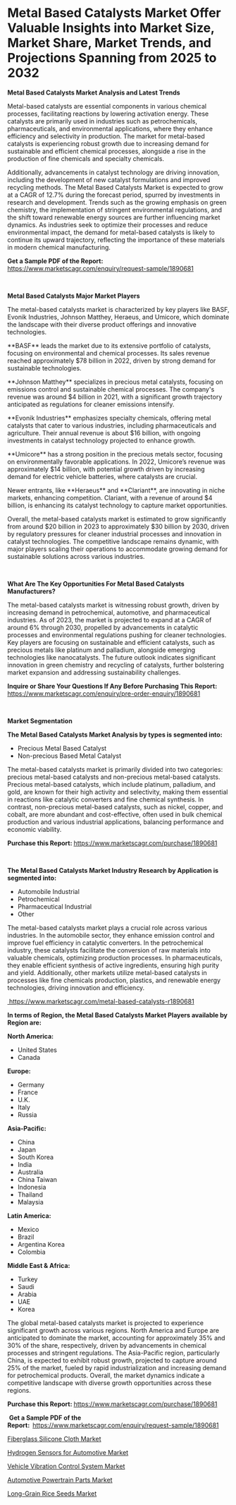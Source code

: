 <p><h1>Metal Based Catalysts Market Offer Valuable Insights into Market Size, Market Share, Market Trends, and Projections Spanning from 2025 to 2032</h1></p><p><strong>Metal Based Catalysts Market Analysis and Latest Trends</strong></p>
<p><p>Metal-based catalysts are essential components in various chemical processes, facilitating reactions by lowering activation energy. These catalysts are primarily used in industries such as petrochemicals, pharmaceuticals, and environmental applications, where they enhance efficiency and selectivity in production. The market for metal-based catalysts is experiencing robust growth due to increasing demand for sustainable and efficient chemical processes, alongside a rise in the production of fine chemicals and specialty chemicals.</p><p>Additionally, advancements in catalyst technology are driving innovation, including the development of new catalyst formulations and improved recycling methods. The Metal Based Catalysts Market is expected to grow at a CAGR of 12.7% during the forecast period, spurred by investments in research and development. Trends such as the growing emphasis on green chemistry, the implementation of stringent environmental regulations, and the shift toward renewable energy sources are further influencing market dynamics. As industries seek to optimize their processes and reduce environmental impact, the demand for metal-based catalysts is likely to continue its upward trajectory, reflecting the importance of these materials in modern chemical manufacturing.</p></p>
<p><strong>Get a Sample PDF of the Report:&nbsp;</strong> <a href="https://www.marketscagr.com/enquiry/request-sample/1890681?utm_campaign=2241&utm_medium=2&utm_source=Github&utm_content=ia&utm_term=04022025&utm_id=metal-based-catalysts">https://www.marketscagr.com/enquiry/request-sample/1890681</a></p>
<p>&nbsp;</p>
<p><strong>Metal Based Catalysts Major Market Players</strong></p>
<p><p>The metal-based catalysts market is characterized by key players like BASF, Evonik Industries, Johnson Matthey, Heraeus, and Umicore, which dominate the landscape with their diverse product offerings and innovative technologies.</p><p>**BASF** leads the market due to its extensive portfolio of catalysts, focusing on environmental and chemical processes. Its sales revenue reached approximately $78 billion in 2022, driven by strong demand for sustainable technologies.</p><p>**Johnson Matthey** specializes in precious metal catalysts, focusing on emissions control and sustainable chemical processes. The company's revenue was around $4 billion in 2021, with a significant growth trajectory anticipated as regulations for cleaner emissions intensify.</p><p>**Evonik Industries** emphasizes specialty chemicals, offering metal catalysts that cater to various industries, including pharmaceuticals and agriculture. Their annual revenue is about $16 billion, with ongoing investments in catalyst technology projected to enhance growth.</p><p>**Umicore** has a strong position in the precious metals sector, focusing on environmentally favorable applications. In 2022, Umicore’s revenue was approximately $14 billion, with potential growth driven by increasing demand for electric vehicle batteries, where catalysts are crucial.</p><p>Newer entrants, like **Heraeus** and **Clariant**, are innovating in niche markets, enhancing competition. Clariant, with a revenue of around $4 billion, is enhancing its catalyst technology to capture market opportunities.</p><p>Overall, the metal-based catalysts market is estimated to grow significantly from around $20 billion in 2023 to approximately $30 billion by 2030, driven by regulatory pressures for cleaner industrial processes and innovation in catalyst technologies. The competitive landscape remains dynamic, with major players scaling their operations to accommodate growing demand for sustainable solutions across various industries.</p></p>
<p>&nbsp;</p>
<p><strong>What Are The Key Opportunities For Metal Based Catalysts Manufacturers?</strong></p>
<p><p>The metal-based catalysts market is witnessing robust growth, driven by increasing demand in petrochemical, automotive, and pharmaceutical industries. As of 2023, the market is projected to expand at a CAGR of around 6% through 2030, propelled by advancements in catalytic processes and environmental regulations pushing for cleaner technologies. Key players are focusing on sustainable and efficient catalysts, such as precious metals like platinum and palladium, alongside emerging technologies like nanocatalysts. The future outlook indicates significant innovation in green chemistry and recycling of catalysts, further bolstering market expansion and addressing sustainability challenges.</p></p>
<p><strong>Inquire or Share Your Questions If Any Before Purchasing This Report:</strong> <a href="https://www.marketscagr.com/enquiry/pre-order-enquiry/1890681?utm_campaign=2241&utm_medium=2&utm_source=Github&utm_content=ia&utm_term=04022025&utm_id=metal-based-catalysts">https://www.marketscagr.com/enquiry/pre-order-enquiry/1890681</a></p>
<p>&nbsp;</p>
<p><strong>Market Segmentation</strong></p>
<p><strong>The Metal Based Catalysts Market Analysis by types is segmented into:</strong></p>
<p><ul><li>Precious Metal Based Catalyst</li><li>Non-precious Based Metal Catalyst</li></ul></p>
<p><p>The metal-based catalysts market is primarily divided into two categories: precious metal-based catalysts and non-precious metal-based catalysts. Precious metal-based catalysts, which include platinum, palladium, and gold, are known for their high activity and selectivity, making them essential in reactions like catalytic converters and fine chemical synthesis. In contrast, non-precious metal-based catalysts, such as nickel, copper, and cobalt, are more abundant and cost-effective, often used in bulk chemical production and various industrial applications, balancing performance and economic viability.</p></p>
<p><strong>Purchase this Report:&nbsp;</strong><a href="https://www.marketscagr.com/purchase/1890681?utm_campaign=2241&utm_medium=2&utm_source=Github&utm_content=ia&utm_term=04022025&utm_id=metal-based-catalysts">https://www.marketscagr.com/purchase/1890681</a></p>
<p>&nbsp;</p>
<p><strong>The Metal Based Catalysts Market Industry Research by Application is segmented into:</strong></p>
<p><ul><li>Automobile Industrial</li><li>Petrochemical</li><li>Pharmaceutical Industrial</li><li>Other</li></ul></p>
<p><p>The metal-based catalysts market plays a crucial role across various industries. In the automobile sector, they enhance emission control and improve fuel efficiency in catalytic converters. In the petrochemical industry, these catalysts facilitate the conversion of raw materials into valuable chemicals, optimizing production processes. In pharmaceuticals, they enable efficient synthesis of active ingredients, ensuring high purity and yield. Additionally, other markets utilize metal-based catalysts in processes like fine chemicals production, plastics, and renewable energy technologies, driving innovation and efficiency.</p></p>
<p><a href="https://www.marketscagr.com/metal-based-catalysts-r1890681?utm_campaign=2241&utm_medium=2&utm_source=Github&utm_content=ia&utm_term=04022025&utm_id=metal-based-catalysts">&nbsp;https://www.marketscagr.com/metal-based-catalysts-r1890681</a></p>
<p><strong>In terms of Region, the Metal Based Catalysts Market Players available by Region are:</strong></p>
<p>
    <p> <strong> North America: </strong>
        <ul>
            <li>United States</li>
            <li>Canada</li>
        </ul>
        </p> 
    <p> <strong> Europe: </strong>
        <ul>
            <li>Germany</li>
            <li>France</li>
            <li>U.K.</li>
            <li>Italy</li>
            <li>Russia</li>
        </ul>
        </p> 
    <p> <strong> Asia-Pacific: </strong>
        <ul>
            <li>China</li>
            <li>Japan</li>
            <li>South Korea</li>
            <li>India</li>
            <li>Australia</li>
            <li>China Taiwan</li>
            <li>Indonesia</li>
            <li>Thailand</li>
            <li>Malaysia</li>
        </ul>
        </p> 
    <p> <strong> Latin America: </strong>
        <ul>
            <li>Mexico</li>
            <li>Brazil</li>
            <li>Argentina Korea</li>
            <li>Colombia</li>
        </ul>
        </p> 
    <p> <strong> Middle East & Africa: </strong>
        <ul>
            <li>Turkey</li>
            <li>Saudi</li>
            <li>Arabia</li>
            <li>UAE</li>
            <li>Korea</li>
        </ul>
    </p>
    </p>
<p><p>The global metal-based catalysts market is projected to experience significant growth across various regions. North America and Europe are anticipated to dominate the market, accounting for approximately 35% and 30% of the share, respectively, driven by advancements in chemical processes and stringent regulations. The Asia-Pacific region, particularly China, is expected to exhibit robust growth, projected to capture around 25% of the market, fueled by rapid industrialization and increasing demand for petrochemical products. Overall, the market dynamics indicate a competitive landscape with diverse growth opportunities across these regions.</p></p>
<p><strong>Purchase this Report: </strong><a href="https://www.marketscagr.com/purchase/1890681?utm_campaign=2241&utm_medium=2&utm_source=Github&utm_content=ia&utm_term=04022025&utm_id=metal-based-catalysts">https://www.marketscagr.com/purchase/1890681</a></p>
<p>&nbsp;<strong>Get a Sample PDF of the Report:&nbsp;&nbsp;</strong><a href="https://www.marketscagr.com/enquiry/request-sample/1890681?utm_campaign=2241&utm_medium=2&utm_source=Github&utm_content=ia&utm_term=04022025&utm_id=metal-based-catalysts">https://www.marketscagr.com/enquiry/request-sample/1890681</a></p>
<p><strong></strong></p>
<p><p><a href="https://github.com/edacruz6/Market-Research-Report-List-1/blob/main/fiberglass-silicone-cloth-market.md?utm_campaign=2241&utm_medium=2&utm_source=Github&utm_content=ia&utm_term=04022025&utm_id=metal-based-catalysts">Fiberglass Silicone Cloth Market</a></p><p><a href="https://www.linkedin.com/pulse/hydrogen-sensors-automotive-market-size-trends-89-growth-9e7bf?utm_campaign=2241&utm_medium=2&utm_source=Github&utm_content=ia&utm_term=04022025&utm_id=metal-based-catalysts">Hydrogen Sensors for Automotive Market</a></p><p><a href="https://www.linkedin.com/pulse/projected-revenue-market-growth-vehicle-vibration-control-oj2gc?utm_campaign=2241&utm_medium=2&utm_source=Github&utm_content=ia&utm_term=04022025&utm_id=metal-based-catalysts">Vehicle Vibration Control System Market</a></p><p><a href="https://www.linkedin.com/pulse/detailed-examination-automotive-powertrain-parts-market-y4qkc?utm_campaign=2241&utm_medium=2&utm_source=Github&utm_content=ia&utm_term=04022025&utm_id=metal-based-catalysts">Automotive Powertrain Parts Market</a></p><p><a href="https://www.linkedin.com/pulse/investment-opportunities-long-grain-rice-seeds-sector-risk-qjulc?utm_campaign=2241&utm_medium=2&utm_source=Github&utm_content=ia&utm_term=04022025&utm_id=metal-based-catalysts">Long-Grain Rice Seeds Market</a></p></p>
